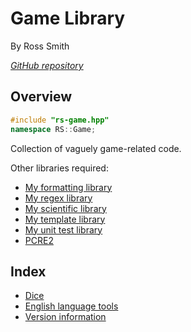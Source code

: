 # Game Library

By Ross Smith

_[GitHub repository](https://github.com/CaptainCrowbar/rs-game)_

## Overview

```c++
#include "rs-game.hpp"
namespace RS::Game;
```

Collection of vaguely game-related code.

Other libraries required:

* [My formatting library](https://github.com/CaptainCrowbar/rs-format)
* [My regex library](https://github.com/CaptainCrowbar/rs-regex)
* [My scientific library](https://github.com/CaptainCrowbar/rs-sci)
* [My template library](https://github.com/CaptainCrowbar/rs-tl)
* [My unit test library](https://github.com/CaptainCrowbar/rs-unit-test)
* [PCRE2](http://www.pcre.org/)

## Index

* [Dice](dice.html)
* [English language tools](english.html)
* [Version information](version.html)
